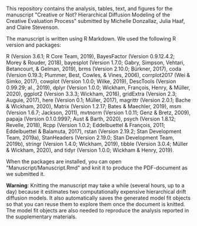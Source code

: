 This repository contains the analysis, tables, text, and figures for the manuscript "Creative or Not? Hierarchical Diffusion Modeling of the Creative Evaluation Process" submitted by Michelle Donzallaz, Julia Haaf, and Claire Stevenson. 

The manuscript is written using R Markdown. We used the following R version and packages: 

R (Version 3.6.1; R Core Team, 2019), BayesFactor (Version 0.9.12.4.2; Morey & Rouder, 2018), bayesplot (Version 1.7.0; Gabry, Simpson, Vehtari, Betancourt, & Gelman, 2019), brms (Version 2.10.0; Bürkner, 2017), coda (Version 0.19.3; Plummer, Best, Cowles, & Vines, 2006), corrplot2017 (Wei & Simko, 2017), cowplot (Version 1.0.0; Wilke, 2019), DescTools (Version 0.99.29; al., 2019), dplyr (Version 1.0.0; Wickham, François, Henry, & Müller, 2020), ggplot2 (Version 3.3.3; Wickham, 2016), gridExtra (Version 2.3; Auguie, 2017), here (Version 0.1; Müller, 2017), magrittr (Version 2.0.1; Bache & Wickham, 2020), Matrix (Version 1.2.17; Bates & Maechler, 2019), msm (Version 1.6.7; Jackson, 2011), mvtnorm (Version 1.0.11; Genz & Bretz, 2009), papaja (Version 0.1.0.9997; Aust & Barth, 2020), psych (Version 1.8.12; Revelle, 2018), Rcpp (Version 1.0.2; Eddelbuettel & François, 2011; Eddelbuettel & Balamuta, 2017), rstan (Version 2.19.2; Stan Development Team, 2019a), StanHeaders
(Version 2.19.0; Stan Development Team, 2019b), stringr (Version 1.4.0; Wickham, 2019), tibble (Version 3.0.4; Müller & Wickham, 2020), and tidyr (Version 1.0.0; Wickham & Henry, 2019).  

When the packages are installed, you can open "Manuscript/Manuscript.Rmd" and knit it to produce the PDF-document as we submitted it.

**Warning**: Knitting the manuscript may take a while (several hours, up to a day) because it estimates two computationally expensive hierarchical drift diffusion models. It also automatically saves the generated model fit objects so that you can reuse them to explore them once the document is knitted. The model fit objects are also needed to reproduce the analysis reported in the supplementary materials.
